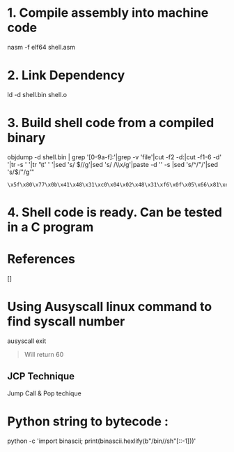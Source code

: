 # 1. Compile assembly into machine code
nasm -f elf64 shell.asm

# 2. Link Dependency
ld -d shell.bin shell.o

# 3. Build shell code from a compiled binary
objdump -d shell.bin | grep '[0-9a-f]:'|grep -v 'file'|cut -f2 -d:|cut -f1-6 -d' '|tr -s ' '|tr '\t' ' '|sed 's/ $//g'|sed 's/ /\\x/g'|paste -d '' -s |sed 's/^/"/'|sed 's/$/"/g'"

```binary
\x5f\x80\x77\x0b\x41\x48\x31\xc0\x04\x02\x48\x31\xf6\x0f\x05\x66\x81\xec\xff\x0f\x48\x8d\x34\x24\x48\x89\xc7\x48\x31\xd2\x66\xba\xff\x0f\x48\x31\xc0\x0f\x05\x48\x31\xff\x40\x80\xc7\x01\x48\x89\xc2\x
```

# 4. Shell code is ready. Can be tested in a C program


# References
[]

# Using Ausyscall linux command to find syscall number
ausyscall exit 
> Will return 60



## JCP Technique
Jump Call & Pop techique

# Python string to bytecode :
python -c 'import binascii; print(binascii.hexlify(b"/bin//sh"[::-1]))'

